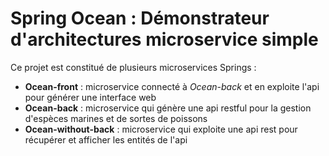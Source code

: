 # Spring Ocean : Démonstrateur d'architectures microservice simple  

Ce projet est constitué de plusieurs microservices Springs :

 - **Ocean-front** : microservice connecté à *Ocean-back* et en exploite l'api pour générer une interface web
 - **Ocean-back** : microservice qui génère une api restful pour la gestion d'espèces marines et de sortes de poissons
 - **Ocean-without-back** : microservice qui exploite une api rest pour récupérer et afficher les entités de l'api
